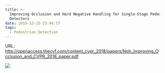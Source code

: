 ```yaml
---
title: >-
  Improving Occlusion and Hard Negative Handling for Single-Stage Pedestrian
  Detectors
date: 2019-12-15 23:44:17
tags:
  - Pedestrian Detection
---
```

URL: http://openaccess.thecvf.com/content_cvpr_2018/papers/Noh_Improving_Occlusion_and_CVPR_2018_paper.pdf

![](Improving-Occlusion-and-Hard-Negative-Handling-for-Single-Stage-Pedestrian-Detectors-截屏2019-12-1523.50.06.png)
